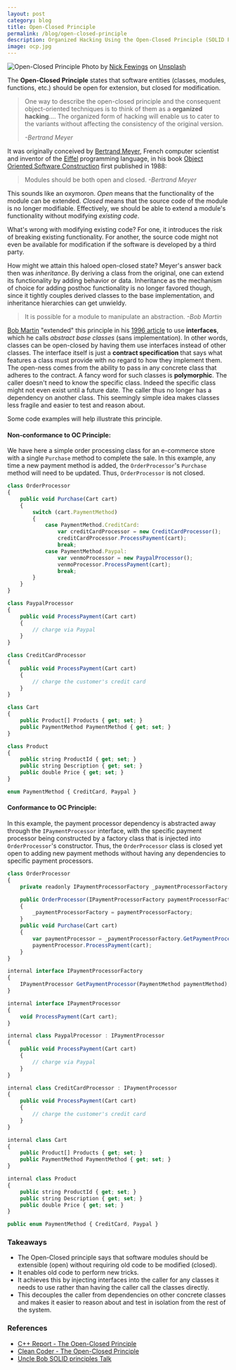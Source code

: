 ```yaml
---
layout: post
category: blog
title: Open-Closed Principle
permalink: /blog/open-closed-principle
description: Organized Hacking Using the Open-Closed Principle (SOLID Principles)
image: ocp.jpg
---
```


![Open-Closed Principle](../../../img/ocp.jpg)
<span class="credit">Photo by <a href="https://unsplash.com/@jannerboy62?utm_source=unsplash&utm_medium=referral&utm_content=creditCopyText">Nick Fewings</a> on <a href="/s/photos/open-closed-sign?utm_source=unsplash&utm_medium=referral&utm_content=creditCopyText">Unsplash</a></span>

The **Open-Closed Principle** states that software entities (classes, modules, functions, etc.) should be open for extension, but closed for modification. 

> One way to describe the open-closed principle and the consequent object-oriented techniques is to think of them as a __organized hacking__.... The organized form of hacking will enable us to cater to the variants without affecting the consistency of the original version. 
>
> *-Bertrand Meyer*

It was originally conceived by [Bertrand Meyer](https://en.wikipedia.org/wiki/Bertrand_Meyer), French computer scientist and inventor of the [Eiffel](https://en.wikipedia.org/wiki/Eiffel_(programming_language)) programming language, in his book [Object Oriented Software Construction](https://www.amazon.com/Object-Oriented-Software-Construction-Book-CD-ROM/dp/0136291554) first published in 1988:

> Modules should be both open and closed. *-Bertrand Meyer*

This sounds like an oxymoron. *Open* means that the functionality of the module can be extended. *Closed* means that the source code of the module is no longer modifiable. Effectively, we should be able to extend a module's functionality without modifying *existing code*. 

What's wrong with modifying existing code? For one, it introduces the risk of breaking existing functionality. For another, the source code might not even be available for modification if the software is developed by a third party. 

How might we attain this haloed open-closed state? Meyer's answer back then was *inheritance*. By deriving a class from the original, one can extend its functionality by adding behavior or data. Inheritance as the mechanism of choice for adding posthoc functionality is no longer favored though, since it tightly couples derived classes to the base implementation, and inheritance hierarchies can get unwieldy.  

> It is possible for a module to manipulate an abstraction. *-Bob Martin*

[Bob Martin](https://en.wikipedia.org/wiki/Robert_C._Martin) "extended" this principle in his [1996 article](https://drive.google.com/file/d/0BwhCYaYDn8EgN2M5MTkwM2EtNWFkZC00ZTI3LWFjZTUtNTFhZGZiYmUzODc1/view) to use **interfaces**, which he calls *abstract base classes* (sans implementation). In other words, classes can be open-closed by having them use interfaces instead of other classes. The interface itself is just a **contract specification** that says what features a class must provide with no regard to how they implement them. The open-ness comes from the ability to pass in any concrete class that adheres to the contract. A fancy word for such classes is **polymorphic**. The caller doesn't need to know the specific class. Indeed the specific class might not even exist until a future date. The caller thus no longer has a dependency on another class. This seemingly simple idea makes classes less fragile and easier to test and reason about. 

Some code examples will help illustrate this principle.

#### Non-conformance to OC Principle:

We have here a simple order processing class for an e-commerce store with a single `Purchase` method to complete the sale. In this example, any time a new payment method is added, the `OrderProcessor`'s `Purchase` method will need to be updated. Thus, `OrderProcessor` is not closed.

```javascript
class OrderProcessor
{
	public void Purchase(Cart cart)
	{
		switch (cart.PaymentMethod)
		{
			case PaymentMethod.CreditCard:
				var creditCardProcessor = new CreditCardProcessor();
				creditCardProcessor.ProcessPayment(cart);
				break;
			case PaymentMethod.Paypal:
				var venmoProcessor = new PaypalProcessor();
				venmoProcessor.ProcessPayment(cart);
				break;
		}
	}
}

class PaypalProcessor
{
	public void ProcessPayment(Cart cart)
	{
		// charge via Paypal
	}
}

class CreditCardProcessor
{
	public void ProcessPayment(Cart cart)
	{
		// charge the customer's credit card
	}
}

class Cart
{
	public Product[] Products { get; set; }
	public PaymentMethod PaymentMethod { get; set; }
}

class Product
{
	public string ProductId { get; set; }
	public string Description { get; set; }
	public double Price { get; set; }
}

enum PaymentMethod { CreditCard, Paypal }
```

#### Conformance to OC Principle:
In this example, the payment processor dependency is abstracted away through the `IPaymentProcessor` interface, with the specific payment processor being constructed by a factory class that is injected into `OrderProcessor`'s constructor. Thus, the `OrderProcessor` class is closed yet open to adding new payment methods without having any dependencies to specific payment processors.

```javascript
class OrderProcessor
{
	private readonly IPaymentProcessorFactory _paymentProcessorFactory;

	public OrderProcessor(IPaymentProcessorFactory paymentProcessorFactory)
	{
		_paymentProcessorFactory = paymentProcessorFactory;
	}
	public void Purchase(Cart cart)
	{
		var paymentProcessor = _paymentProcessorFactory.GetPaymentProcessor(cart.PaymentMethod);
		paymentProcessor.ProcessPayment(cart);
	}
}

internal interface IPaymentProcessorFactory
{
	IPaymentProcessor GetPaymentProcessor(PaymentMethod paymentMethod);
}

internal interface IPaymentProcessor
{
	void ProcessPayment(Cart cart);
}

internal class PaypalProcessor : IPaymentProcessor
{
	public void ProcessPayment(Cart cart)
	{
		// charge via Paypal
	}
}

internal class CreditCardProcessor : IPaymentProcessor
{
	public void ProcessPayment(Cart cart)
	{
		// charge the customer's credit card
	}
}

internal class Cart
{
	public Product[] Products { get; set; }
	public PaymentMethod PaymentMethod { get; set; }
}

internal class Product
{
	public string ProductId { get; set; }
	public string Description { get; set; }
	public double Price { get; set; }
}

public enum PaymentMethod { CreditCard, Paypal }
```

### Takeaways
- The Open-Closed principle says that software modules should be extensible (open) without requiring old code to be modified (closed).
- It enables old code to perform new tricks.
- It achieves this by injecting interfaces into the caller for any classes it needs to use rather than having the caller call the classes directly.
- This decouples the caller from dependencies on other concrete classes and makes it easier to reason about and test in isolation from the rest of the system.

### References
- [C++ Report - The Open-Closed Principle](https://drive.google.com/file/d/0BwhCYaYDn8EgN2M5MTkwM2EtNWFkZC00ZTI3LWFjZTUtNTFhZGZiYmUzODc1/view)
- [Clean Coder - The Open-Closed Principle](https://blog.cleancoder.com/uncle-bob/2014/05/12/TheOpenClosedPrinciple.html)
- [Uncle Bob SOLID principles Talk](https://www.youtube.com/watch?v=zHiWqnTWsn4)
